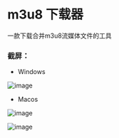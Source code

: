 # m3u8 下载器

一款下载合并m3u8流媒体文件的工具


### 截屏：
- Windows

![image](https://user-images.githubusercontent.com/39075928/140281960-61a4b4cc-9659-44b9-a186-4fa3223a5376.png)

- Macos

![image](https://user-images.githubusercontent.com/39075928/140282144-f6474168-9aff-4a7a-9e89-d1b239551403.png)

![image](https://user-images.githubusercontent.com/39075928/140282578-ebd1bbd4-71b8-4b95-af1d-4a2c1999b7b4.png)

